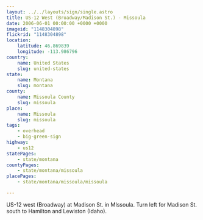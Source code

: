 ```yaml
---
layout: ../../layouts/sign/single.astro
title: US-12 West (Broadway/Madison St.) - Missoula
date: 2006-06-01 00:00:00 +0000 +0000
imageid: "1148304898"
flickrid: "1148304898"
location:
    latitude: 46.869839
    longitude: -113.986796
country:
    name: United States
    slug: united-states
state:
    name: Montana
    slug: montana
county:
    name: Missoula County
    slug: missoula
place:
    name: Missoula
    slug: missoula
tags:
    - overhead
    - big-green-sign
highway:
    - us12
statePages:
    - state/montana
countyPages:
    - state/montana/missoula
placePages:
    - state/montana/missoula/missoula

---
```

US-12 west (Broadway) at Madison St. in MIssoula.  Turn left for Madison St. south to Hamilton and Lewiston (Idaho).